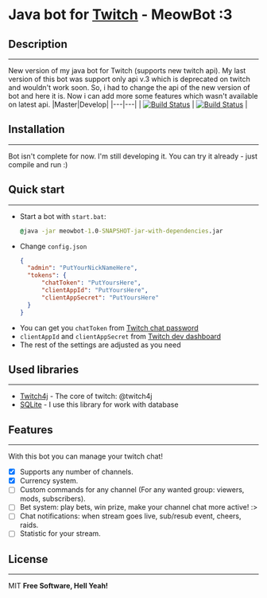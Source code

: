 # Java bot for [Twitch](https://twitch.tv) - MeowBot :3
## Description
----
  New version of my java bot for Twitch (supports new twitch api). 
  My last version of this bot was support only api v.3 which is deprecated on twitch and wouldn't work soon.
  So, i had to change the api of the new version of bot and here it is.
  Now i can add more some features which wasn't available on latest api.
|Master|Develop|
|---|---|
| [![Build Status](https://travis-ci.org/Riverxik/MeowBot3.svg?branch=master)](https://travis-ci.org/Riverxik/MeowBot3)  | [![Build Status](https://travis-ci.org/Riverxik/MeowBot3.svg?branch=develop)](https://travis-ci.org/Riverxik/MeowBot3) |

## Installation
----
  Bot isn't complete for now. I'm still developing it.
  You can try it already - just compile and run :)

## Quick start
----
- Start a bot with `start.bat`:
  ```cmd
  @java -jar meowbot-1.0-SNAPSHOT-jar-with-dependencies.jar
  ```
- Change `config.json`
  ```json
  { 
    "admin": "PutYourNickNameHere",
    "tokens": {
        "chatToken": "PutYoursHere",
        "clientAppId": "PutYoursHere",
        "clientAppSecret": "PutYoursHere"
    }
  }
  ```
- You can get you `chatToken` from [Twitch chat password](https://twitchapps.com/tmi/)
- `clientAppId` and `clientAppSecret` from [Twitch dev dashboard](https://dev.twitch.tv/)
- The rest of the settings are adjusted as you need
 
## Used libraries
----
  - [Twitch4j](https://github.com/twitch4j/twitch4j) - The core of twitch: @twitch4j
  - [SQLite](https://www.sqlite.org/index.html) - I use this library for work with database

## Features
----
  With this bot you can manage your twitch chat!
  - [x] Supports any number of channels.
  - [x] Currency system.
  - [ ] Custom commands for any channel (For any wanted group: viewers, mods, subscribers).
  - [ ] Bet system: play bets, win prize, make your channel chat more active! :>
  - [ ] Chat notifications: when stream goes live, sub/resub event, cheers, raids.
  - [ ] Statistic for your stream.
## License
----
MIT
**Free Software, Hell Yeah!**